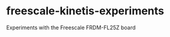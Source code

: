 freescale-kinetis-experiments
=============================

Experiments with the Freescale FRDM-FL25Z board

